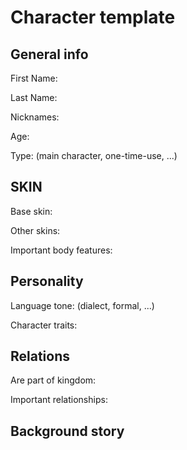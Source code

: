 # Character template
## General info
First Name:

Last Name:

Nicknames:

Age:

Type: (main character, one-time-use, ...)

## SKIN
Base skin:

Other skins:

Important body features: 

## Personality
Language tone: (dialect, formal, ...)

Character traits: 

## Relations
Are part of kingdom:

Important relationships:


## Background story

